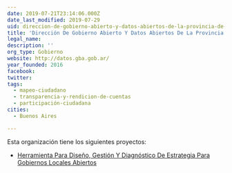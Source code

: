 ```yaml
---
date: 2019-07-21T23:14:06.000Z
date_last_modified: 2019-07-29
uid: direccion-de-gobierno-abierto-y-datos-abiertos-de-la-provincia-de-buenos-aires
title: 'Dirección De Gobierno Abierto Y Datos Abiertos De La Provincia De Buenos Aires'
legal_name: 
description: ''
org_type: Gobierno
website: http://datos.gba.gob.ar/
year_founded: 2016
facebook: 
twitter: 
tags:
  - mapeo-ciudadano
  - transparencia-y-rendicion-de-cuentas
  - participación-ciudadana
cities: 
  - Buenos Aires

---
```


Esta organización tiene los siguientes proyectos:

- [Herramienta Para Diseño, Gestión Y Diagnóstico De Estrategia Para Gobiernos Locales Abiertos](/proyectos/herramienta-para-diseno-gestion-y-diagnostico-de-estrategia-para-gobiernos-locales-abiertos)
